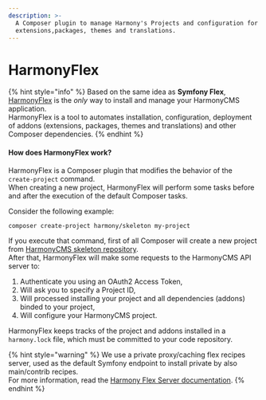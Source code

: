 ```yaml
---
description: >-
  A Composer plugin to manage Harmony's Projects and configuration for
  extensions,packages, themes and translations.
---
```


# HarmonyFlex



{% hint style="info" %}
Based on the same idea as **Symfony Flex**, [HarmonyFlex](https://github.com/harmonycms/flex) is the _only_ way to install and manage your HarmonyCMS application.  
HarmonyFlex is a tool to automates installation, configuration, deployment of addons \(extensions, packages, themes and translations\) and other Composer dependencies.
{% endhint %}

#### How does HarmonyFlex work?

HarmonyFlex is a Composer plugin that modifies the behavior of the `create-project` command.  
When creating a new project, HarmonyFlex will perform some tasks before and after the execution of the default Composer tasks.

Consider the following example:

```bash
composer create-project harmony/skeleton my-project
```

If you execute that command, first of all Composer will create a new project from [HarmonyCMS skeleton repository](https://github.com/harmonycms/skeleton).  
After that, HarmonyFlex will make some requests to the HarmonyCMS API server to:

1. Authenticate you using an OAuth2 Access Token,
2. Will ask you to specify a Project ID,
3. Will processed installing your project and all dependencies \(addons\) binded to your project,
4. Will configure your HarmonyCMS project.

HarmonyFlex keeps tracks of the project and addons installed in a `harmony.lock` file, which must be committed to your code repository.

{% hint style="warning" %}
We use a private proxy/caching flex recipes server, used as the default Symfony endpoint to install private by also main/contrib recipes.  
For more information, read the [Harmony Flex Server documentation](harmomy-flex-server.md).
{% endhint %}

